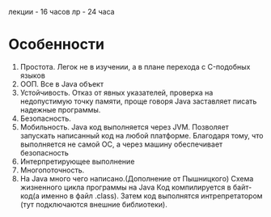 лекции - 16 часов
лр - 24 часа

# Особенности
1. Простота. Легок не в изучении, а в плане перехода с C-подобных языков
2. ООП. Все в Java объект
3. Устойчивость. Отказ от явных указателей, проверка на недопустимую точку памяти, проще говоря Java заставляет писать надежные программы.
4. Безопасность. 
5. Мобильность.
	Java код выполняется через JVM. Позволяет запускать написанный код на любой платформе. Благодаря тому, что выполняется не самой ОС, а через машину обеспечивает безопасность
6. Интерпретирующее выполнение
7. Многопоточность.
8. На Java много чего написано.(Дополнение от Пышницкого)
Схема жизненного цикла программы на  Java
Код компилируется в байт-код(а именно в файл .class). Затем код выполнятся интрепретатором (тут подключаются внешние библиотеки).